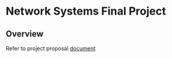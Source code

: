 # Network Systems Final Project

## Overview
Refer to project proposal [document](FinalProject.pdf)

